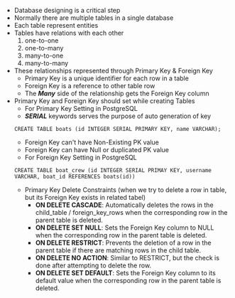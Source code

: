 - Database designing is a critical step
- Normally there are multiple tables in a single database
- Each table represent entities
- Tables have relations with each other
  1. one-to-one
  2. one-to-many
  3. many-to-one
  4. many-to-many
- These relationships represented through Primary Key & Foreign Key
  - Primary Key is a unique identifier for each row in a table
  - Foreign Key is a reference to other table row
  - The **_Many_** side of the relationship gets the Foreign Key column
- Primary Key and Foreign Key should set while creating Tables
  - For Primary Key Setting in PostgreSQL
  - **_SERIAL_** keywords serves the purpose of auto generation of key
  ```
  CREATE TABLE boats (id INTEGER SERIAL PRIMARY KEY, name VARCHAR);
  ```
  - Foreign Key can't have Non-Existing PK value
  - Foreign Key can have Null or duplicated PK value
  - For Foreign Key Setting in PostgreSQL
  ```
  CREATE TABLE boat_crew (id INTEGER SERIAL PRIMAY KEY, username VARCHAR, boat_id REFERENCES boats(id))
  ```
  - Primary Key Delete Constraints (when we try to delete a row in table, but its Foreign Key exists in related tabel)
    - **ON DELETE CASCADE**: Automatically deletes the rows in the child_table / foreign_key_rows when the corresponding row in the parent table is deleted.
    - **ON DELETE SET NULL**: Sets the Foreign Key column to NULL when the corresponding row in the parent table is deleted.
    - **ON DELETE RESTRICT**: Prevents the deletion of a row in the parent table if there are matching rows in the child table.
    - **ON DELETE NO ACTION**: Similar to RESTRICT, but the check is done after attempting to delete the row.
    - **ON DELETE SET DEFAULT**: Sets the Foreign Key column to its default value when the corresponding row in the parent table is deleted.
